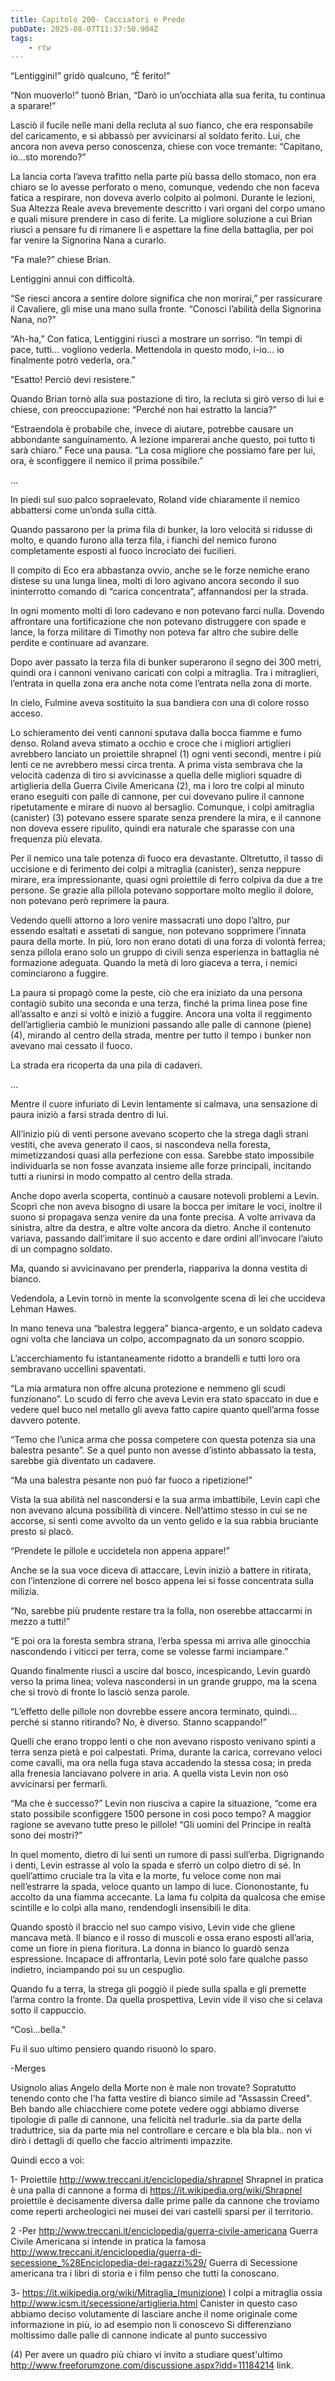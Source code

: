 ```yaml
---
title: Capitolo 200- Cacciatori e Prede
pubDate: 2025-08-07T11:37:50.904Z
tags:
    - rtw
---
```



“Lentiggini!” gridò qualcuno, “È ferito!”


“Non muoverlo!” tuonò Brian, “Darò io un’occhiata alla sua ferita, tu continua a sparare!”


Lasciò il fucile nelle mani della recluta al suo fianco, che era responsabile del caricamento, e si abbassò per avvicinarsi al soldato ferito. Lui, che ancora non aveva perso conoscenza, chiese con voce tremante: “Capitano, io…sto morendo?”


La lancia corta l’aveva trafitto nella parte più bassa dello stomaco, non era chiaro se lo avesse perforato o meno, comunque, vedendo che non faceva fatica a respirare, non doveva averlo colpito ai polmoni. Durante le lezioni, Sua Altezza Reale aveva brevemente descritto i vari organi del corpo umano e quali misure prendere in caso di ferite. La migliore soluzione a cui Brian riuscì a pensare fu di rimanere lì e aspettare la fine della battaglia, per poi far venire la Signorina Nana a curarlo.


“Fa male?” chiese Brian.


Lentiggini annuì con difficoltà.


“Se riesci ancora a sentire dolore significa che non morirai,” per rassicurare il Cavaliere, gli mise una mano sulla fronte. “Conosci l’abilità della Signorina Nana, no?”


“Ah-ha,” Con fatica, Lentiggini riuscì a mostrare un sorriso. “In tempi di pace, tutti… vogliono vederla. Mettendola in questo modo, i-io… io finalmente potrò vederla, ora.”


“Esatto! Perciò devi resistere.”


Quando Brian tornò alla sua postazione di tiro, la recluta si girò verso di lui e chiese, con preoccupazione: “Perché non hai estratto la lancia?”


“Estraendola è probabile che, invece di aiutare, potrebbe causare un abbondante sanguinamento. A lezione imparerai anche questo, poi tutto ti sarà chiaro.” Fece una pausa. “La cosa migliore che possiamo fare per lui, ora, è sconfiggere il nemico il prima possibile.”


…


In piedi sul suo palco sopraelevato, Roland vide chiaramente il nemico abbattersi come un’onda sulla città.


Quando passarono per la prima fila di bunker, la loro velocità si ridusse di molto, e quando furono alla terza fila, i fianchi del nemico furono completamente esposti al fuoco incrociato dei fucilieri.


Il compito di Eco era abbastanza ovvio, anche se le forze nemiche erano distese su una lunga linea, molti di loro agivano ancora secondo il suo ininterrotto comando di “carica concentrata”, affannandosi per la strada.


In ogni momento molti di loro cadevano e non potevano farci nulla. Dovendo affrontare una fortificazione che non potevano distruggere con spade e lance, la forza militare di Timothy non poteva far altro che subire delle perdite e continuare ad avanzare.


Dopo aver passato la terza fila di bunker superarono il segno dei 300 metri, quindi ora i cannoni venivano caricati con colpi a mitraglia. Tra i mitraglieri, l’entrata in quella zona era anche nota come l’entrata nella zona di morte.


In cielo, Fulmine aveva sostituito la sua bandiera con una di colore rosso acceso.


Lo schieramento dei venti cannoni sputava dalla bocca fiamme e fumo denso. Roland aveva stimato a occhio e croce che i migliori artiglieri avrebbero lanciato un proiettile shrapnel (1) ogni venti secondi, mentre i più lenti ce ne avrebbero messi circa trenta. A prima vista sembrava che la velocità cadenza di tiro si avvicinasse a quella delle migliori squadre di artiglieria della Guerra Civile Americana (2), ma i loro tre colpi al minuto erano eseguiti con palle di cannone, per cui dovevano pulire il cannone ripetutamente e mirare di nuovo al bersaglio. Comunque, i colpi  amitraglia (canister) (3) potevano essere sparate senza prendere la mira, e il cannone non doveva essere ripulito, quindi era naturale che sparasse con una frequenza più elevata.


Per il nemico una tale potenza di fuoco era devastante. Oltretutto, il tasso di uccisione e di ferimento dei colpi a mitraglia (canister), senza neppure mirare, era impressionante, quasi ogni proiettile di ferro colpiva da due a tre persone. Se grazie alla pillola potevano sopportare molto meglio il dolore, non potevano però reprimere la paura.


Vedendo quelli attorno a loro venire massacrati uno dopo l’altro, pur essendo esaltati e assetati di sangue, non potevano sopprimere l’innata paura della morte. In più, loro non erano dotati di una forza di volontà ferrea; senza pillola erano solo un gruppo di civili senza esperienza in battaglia né formazione adeguata. Quando la metà di loro giaceva a terra, i nemici cominciarono a fuggire.


La paura si propagò come la peste, ciò che era iniziato da una persona contagiò subito una seconda e una terza, finché la prima linea pose fine all’assalto e anzi si voltò e iniziò a fuggire. Ancora una volta il reggimento dell’artiglieria cambiò le munizioni passando alle palle di cannone (piene) (4), mirando al centro della strada, mentre per tutto il tempo i bunker non avevano mai cessato il fuoco.


La strada era ricoperta da una pila di cadaveri.


...


Mentre il cuore infuriato di Levin lentamente si calmava, una sensazione di paura iniziò a farsi strada dentro di lui.


All’inizio più di venti persone avevano scoperto che la strega dagli strani vestiti, che aveva generato il caos, si nascondeva nella foresta, mimetizzandosi quasi alla perfezione con essa. Sarebbe stato impossibile individuarla se non fosse avanzata insieme alle forze principali, incitando tutti a riunirsi in modo compatto al centro della strada.


Anche dopo averla scoperta, continuò a causare notevoli problemi a Levin. Scoprì che non aveva bisogno di usare la bocca per imitare le voci, inoltre il suono si propagava senza venire da una fonte precisa. A volte arrivava da sinistra, altre da destra, e altre volte ancora da dietro. Anche il contenuto variava, passando dall’imitare il suo accento e dare ordini all’invocare l’aiuto di un compagno soldato.


Ma, quando si avvicinavano per prenderla, riappariva la donna vestita di bianco.


Vedendola, a Levin tornò in mente la sconvolgente scena di lei che uccideva Lehman Hawes.


In mano teneva una “balestra leggera” bianca-argento, e un soldato cadeva ogni volta che lanciava un colpo, accompagnato da un sonoro scoppio.


L’accerchiamento fu istantaneamente ridotto a brandelli e tutti loro ora sembravano uccellini spaventati.


“La mia armatura non offre alcuna protezione e nemmeno gli scudi funzionano”. Lo scudo di ferro che aveva Levin era stato spaccato in due e vedere quel buco nel metallo gli aveva fatto capire quanto quell’arma fosse davvero potente.


“Temo che l’unica arma che possa competere con questa potenza sia una balestra pesante”. Se a quel punto non avesse d’istinto abbassato la testa, sarebbe già diventato un cadavere.


“Ma una balestra pesante non può far fuoco a ripetizione!”


Vista la sua abilità nel nascondersi e la sua arma imbattibile, Levin capì che non avevano alcuna possibilità di vincere. Nell’attimo stesso in cui se ne accorse, si sentì come avvolto da un vento gelido e la sua rabbia bruciante presto si placò.


“Prendete le pillole e uccidetela non appena appare!”


Anche se la sua voce diceva di attaccare, Levin iniziò a battere in ritirata, con l’intenzione di correre nel bosco appena lei si fosse concentrata sulla milizia.


“No, sarebbe più prudente restare tra la folla, non oserebbe attaccarmi in mezzo a tutti!”


“E poi ora la foresta sembra strana, l’erba spessa mi arriva alle ginocchia nascondendo i viticci per terra, come se volesse farmi inciampare.”


Quando finalmente riuscì a uscire dal bosco, incespicando, Levin guardò verso la prima linea; voleva nascondersi in un grande gruppo, ma la scena che si trovò di fronte lo lasciò senza parole.


“L’effetto delle pillole non dovrebbe essere ancora terminato, quindi… perché si stanno ritirando? No, è diverso. Stanno scappando!”


Quelli che erano troppo lenti o che non avevano risposto venivano spinti a terra senza pietà e poi calpestati. Prima, durante la carica, correvano veloci come cavalli, ma ora nella fuga stava accadendo la stessa cosa; in preda alla frenesia lanciavano polvere in aria. A quella vista Levin non osò avvicinarsi per fermarli.


“Ma che è successo?” Levin non riusciva a capire la situazione, “come era stato possibile sconfiggere 1500 persone in così poco tempo? A maggior ragione se avevano tutte preso le pillole! “Gli uomini del Principe in realtà sono dei mostri?”


In quel momento, dietro di lui sentì un rumore di passi sull’erba. Digrignando i denti, Levin estrasse al volo la spada e sferrò un colpo dietro di sé. In quell’attimo cruciale tra la vita e la morte, fu veloce come non mai nell’estrarre la spada, veloce quanto un lampo di luce. Ciononostante, fu accolto da una fiamma accecante. La lama fu colpita da qualcosa che emise scintille e lo colpì alla mano, rendendogli insensibili le dita.


Quando spostò il braccio nel suo campo visivo, Levin vide che gliene mancava metà. Il bianco e il rosso di muscoli e ossa erano esposti all’aria, come un fiore in piena fioritura. La donna in bianco lo guardò senza espressione. Incapace di affrontarla, Levin poté solo fare qualche passo indietro, inciampando poi su un cespuglio.


Quando fu a terra, la strega gli poggiò il piede sulla spalla e gli premette l’arma contro la fronte. Da quella prospettiva, Levin vide il viso che si celava sotto il cappuccio.


“Così…bella."


Fu il suo ultimo pensiero quando risuonò lo sparo.




-Merges




Usignolo alias Angelo della Morte non è male non trovate? Sopratutto tenendo conto che l'ha fatta vestire di bianco simile ad "Assassin Creed". Beh bando alle chiacchiere come potete vedere oggi abbiamo diverse tipologie di palle di cannone, una felicità nel tradurle..sia da parte della traduttrice, sia da parte mia nel controllare e cercare e bla bla bla.. non vi dirò i dettagli di quello che faccio altrimenti impazzite.


Quindi ecco a voi:


1- Proiettile http://www.treccani.it/enciclopedia/shrapnel Shrapnel in pratica è una palla di cannone a forma di  https://it.wikipedia.org/wiki/Shrapnel proiettile è decisamente diversa dalle prime palle da cannone che troviamo come reperti archeologici nei musei dei vari castelli sparsi per il territorio.


2 -Per http://www.treccani.it/enciclopedia/guerra-civile-americana Guerra Civile Americana si intende in pratica la famosa http://www.treccani.it/enciclopedia/guerra-di-secessione_%28Enciclopedia-dei-ragazzi%29/ Guerra di Secessione americana tra i libri di storia e i film penso che tutti la conoscano.


3- https://it.wikipedia.org/wiki/Mitraglia_(munizione) I colpi a mitraglia ossia  http://www.icsm.it/secessione/artiglieria.html  Canister in questo caso abbiamo deciso volutamente di lasciare anche il nome originale come informazione in più, io ad esempio non li conoscevo  Si differenziano moltissimo dalle palle di cannone indicate al punto successivo 


(4) Per avere un quadro più chiaro vi invito a studiare quest'ultimo http://www.freeforumzone.com/discussione.aspx?idd=11184214 link.


